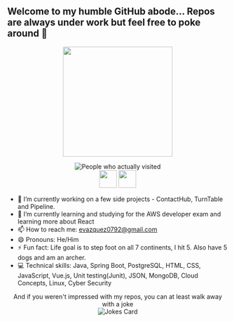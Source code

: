 ## Welcome to my humble GitHub abode... Repos are always under work but feel free to poke around 👋
<p align ="center"> <img width = "250" src="https://i.giphy.com/media/v1.Y2lkPTc5MGI3NjExM3ZnNmY4MGQ2emdkc2swMGJoa2Y0ZHRydXdycXRodWtodm95OWdoNCZlcD12MV9pbnRlcm5hbF9naWZfYnlfaWQmY3Q9Zw/f1UH5LwVuWucM/giphy.gif"> </p>
<p align="center">
  <img src="https://komarev.com/ghpvc/?username=v4vazquez&style=plastic&color=blue&label=People+who+actually+viewed+my+profile+and+boosted+my+self+esteem+🥲&nbsp;&nbsp;&nbsp;&nbsp;&nbsp;&nbsp;" alt="    People who actually visited">
  <br>
    <a href = "https:dev.to/v4vazquez"><img width = "40" height = "40" src="https://github.com/user-attachments/assets/58bb5285-373c-4619-a5ec-be0a423fa803"/></a>
    <a href = "https:linkedin.com/in/v4vazquez"><img width = "40" height = "40" src="https://github.com/user-attachments/assets/5c85ed24-c458-42cd-957d-e1a2c8e92404"/></a>
</p>

- 🔭 I’m currently working on a few side projects - ContactHub, TurnTable and Pipeline.
- 🌱 I’m currently learning and studying for the AWS developer exam and learning more about React
- 📫 How to reach me: evazquez0792@gmail.com
- 😄 Pronouns: He/Him
- ⚡ Fun fact: Life goal is to step foot on all 7 continents, I hit 5. Also have 5 dogs and am an archer.
- 💻 Technical skills: Java, Spring Boot, PostgreSQL, HTML, CSS, JavaScript, Vue.js, Unit testing(Junit), JSON, MongoDB, Cloud Concepts, Linux, Cyber Security

<p align ="center"> And if you weren't impressed with my repos, you can at least walk away with a joke <br>
  <img src="https://readme-jokes.vercel.app/api" alt="Jokes Card" /></p>


   <!--
**v4vazquez/v4vazquez** is a ✨ _special_ ✨ repository because its `README.md` (this file) appears on your GitHub profile.

Here are some ideas to get you started:

- 🔭 I’m currently working on a few side projects - ContactHub, TurnTable and Pipeline.
- 🌱 I’m currently learning and studying React and the AWS developer exam
- 👯 I’m looking to collaborate on ...
- 🤔 I’m looking for help with ...
- 💬 Ask me about ...
- 📫 How to reach me: ...
- 😄 Pronouns: ...
- ⚡ Fun fact: ...
-->
